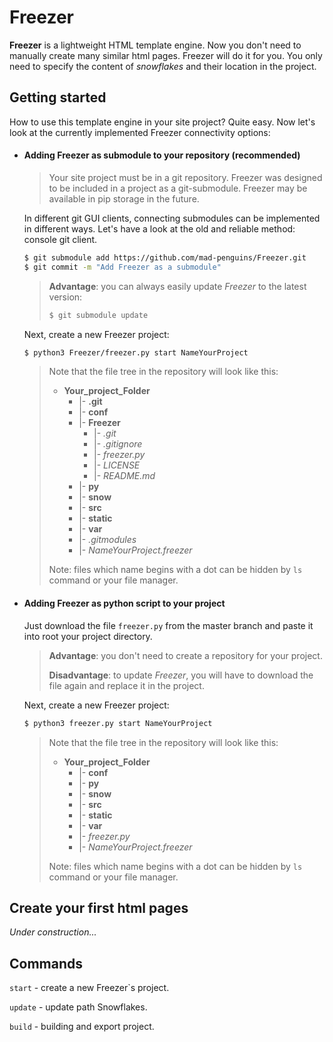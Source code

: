 # Freezer
**Freezer** is a lightweight HTML template engine. Now you don't need to manually create many similar html pages. Freezer will do it for you. You only need to specify the content of *snowflakes* and their location in the project.

## Getting started
How to use this template engine in your site project? Quite easy. Now let's look at the currently implemented Freezer connectivity options:

* #### Adding Freezer as submodule to your repository (recommended)
  > Your site project must be in a git repository. Freezer was designed to be included in a project as a git-submodule.
  > Freezer may be available in pip storage in the future.

  In different git GUI clients, connecting submodules can be implemented in different ways. Let's have a look at the old and reliable method: console git client.
  
  ```bash
  $ git submodule add https://github.com/mad-penguins/Freezer.git
  $ git commit -m "Add Freezer as a submodule"
  ```
  > **Advantage**: you can always easily update *Freezer* to the latest version:
  > 
  > ```bash
  > $ git submodule update
  > ```
  
  Next, create a new Freezer project:
  
  ```bash
  $ python3 Freezer/freezer.py start NameYourProject
  ```
  
  > Note that the file tree in the repository will look like this:
  > - **Your_project_Folder**
  >     - |-  **.git**
  >     - |-  **conf**
  >     - |-  **Freezer**
  >        - |-  *.git*
  >        - |-  *.gitignore*
  >        - |-  *freezer.py*
  >        - |-  *LICENSE*
  >        - |-  *README.md*
  >     - |-  **py**
  >     - |-  **snow**
  >     - |-  **src**
  >     - |-  **static**
  >     - |-  **var**
  >     - |-  *.gitmodules*
  >     - |-  *NameYourProject.freezer*
  >
  > Note: files which name begins with a dot can be hidden by `ls` command or your file manager.
  
  
* #### Adding Freezer as python script to your project
  Just download the file `freezer.py` from the master branch and paste it into root your project directory.
  
  > **Advantage**: you don't need to create a repository for your project.
  >
  > **Disadvantage**: to update *Freezer*, you will have to download the file again and replace it in the project.
  
  Next, create a new Freezer project:
  
  ```bash
  $ python3 freezer.py start NameYourProject
  ```
  
  > Note that the file tree in the repository will look like this:
  > - **Your_project_Folder**
  >     - |-  **conf**
  >     - |-  **py**
  >     - |-  **snow**
  >     - |-  **src**
  >     - |-  **static**
  >     - |-  **var**
  >     - |-  *freezer.py*
  >     - |-  *NameYourProject.freezer*
  >
  > Note: files which name begins with a dot can be hidden by `ls` command or your file manager.
  
## Create your first html pages
*Under construction...*

## Commands

```start``` - create a new Freezer`s project.

```update``` - update path Snowflakes.

```build``` - building and export project.
